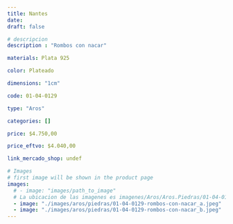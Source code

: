 ```yaml
---
title: Nantes
date: 
draft: false

# descripcion
description : "Rombos con nacar"

materials: Plata 925

color: Plateado

dimensions: "1cm"

code: 01-04-0129

type: "Aros"

categories: []

price: $4.750,00

price_eftvo: $4.040,00

link_mercado_shop: undef

# Images
# first image will be shown in the product page
images:
  # - image: "images/path_to_image"
  # La ubicacion de las imagenes es imagenes/Aros/Aros.Piedras/01-04-0129-nantes
  - image: "./images/aros/piedras/01-04-0129-rombos-con-nacar_a.jpeg"
  - image: "./images/aros/piedras/01-04-0129-rombos-con-nacar_b.jpeg"
---
```

